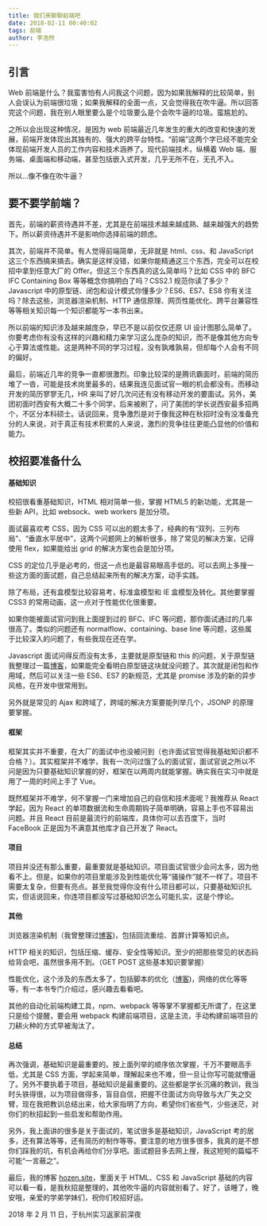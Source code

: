 ```yaml
---
title: 我们来聊聊前端吧
date: 2018-02-11 00:40:02
tags: 前端
author: 李浩然
---
```

## 引言
Web 前端是什么？我蛮害怕有人问我这个问题，因为如果我解释的比较简单，别人会误认为前端很垃圾；如果我解释的全面一点，又会觉得我在吹牛逼。所以回答完这个问题，我在别人眼里要么是个垃圾要么是个会吹牛逼的垃圾。蛮尴尬的。

之所以会出现这种情况，是因为 web 前端最近几年发生的重大的改变和快速的发展，前端开发体现出其独有的、强大的跨平台特性。“前端”这两个字已经不能完全体现前端开发人员的工作内容和技术涵养了。现代前端技术，纵横着 Web 端、服务端、桌面端和移动端，甚至包括嵌入式开发，几乎无所不在，无孔不入。
 
所以...像不像在吹牛逼？

## 要不要学前端？
首先，前端的薪资待遇并不差，尤其是在前端技术越来越成熟、越来越强大的趋势下。所以薪资待遇并不是影响你选择前端的顾虑。
 
其次，前端并不简单。有人觉得前端简单，无非就是 html、css、和 JavaScript 这三个东西搞来搞去。确实是这样没错，如果你能精通这三个东西，完全可以在校招中拿到任意大厂的 Offer。但这三个东西真的这么简单吗？比如 CSS 中的 BFC IFC Containing Box 等等概念你搞明白了吗？CSS2.1 规范你读了多少？Javascript 中的原型链、闭包和设计模式你懂多少？ES6、ES7、ES8 你有关注吗？除去这些，浏览器渲染机制、HTTP 通信原理、网页性能优化、跨平台兼容性等等相关知识每一个知识都能写一本书出来。
 
所以前端的知识涉及越来越庞杂，早已不是以前仅仅还原 UI 设计图那么简单了。你要考虑你有没有这样的兴趣和精力来学习这么庞杂的知识，而不是像其他方向专心于算法或性能。这是两种不同的学习过程，没有孰难孰易，但却每个人会有不同的偏好。

最后，前端近几年的竞争一直都很激烈。印象比较深的是腾讯霸面时，前端的简历堆了一沓，可能是技术岗里最多的，结果我连见面试官一眼的机会都没有。而移动开发的简历寥寥无几，HR 来叫了好几次问还有没有移动开发的要面试。另外，美团初面时西安有大概二十多个同学，后来被刷了，问了美团的学长说西安最多招两个，不区分本科硕士。话说回来，竞争激烈是对于像我这种在秋招时没有没准备充分的人来说，对于真正有技术积累的人来说，激烈的竞争往往更能凸显他的价值和能力。

## 校招要准备什么
#### 基础知识
校招很看重基础知识，HTML 相对简单一些，掌握 HTML5 的新功能，尤其是一些新 API，比如 websock、web workers 是加分项。
 
面试最喜欢考 CSS，因为 CSS 可以出的题太多了，经典的有“双列、三列布局”、“垂直水平居中”，这两个问题网上的解析很多，除了常见的解决方案，记得使用 flex，如果能给出 grid 的解决方案也会是加分项。
 
CSS 的定位几乎是必考的，但这一点也是最容易眼高手低的。可以去网上多搜一些这方面的面试题，自己总结起来所有的解决方案，动手实践。

除了布局，还有盒模型比较容易考，标准盒模型和 IE 盒模型及转化。其他要掌握 CSS3 的常用动画，这一点对于性能优化很重要。

如果你能被面试官问到我上面提到过的 BFC、IFC 等问题，那你面试通过的几率很高了。类似的问题还有 normalflow、containing、base line 等问题，这些属于比较深入的问题了，有些我现在还在学。

Javascript 面试问得反而没有太多，主要就是原型链和 this 的问题，关于原型链我整理过一篇[博客](http://www.hozen.site/2017/08/14/js_proto/)，如果能完全看明白原型链这块就没问题了。其次就是闭包和作用域，然后可以关注一些 ES6、ES7 的新规范，尤其是 promise 涉及的新的异步风格，在开发中很常用到。

另外就是常见的 Ajax 和跨域了，跨域的解决方案要能列举几个，JSONP 的原理要掌握。

#### 框架
框架其实并不重要，在大厂的面试中也没被问到（也许面试官觉得我基础知识都不合格？）。其实框架并不难学，我有一次问过饿了么的面试官，面试官说之所以不问是因为只要基础知识掌握的好，框架在以两周内就能掌握。确实我在实习中就是用了一周的时间上手了 Vue。

既然框架并不难学，何不掌握一门来增加自己的自信和技术面呢？我推荐从 React 学起，因为 React 的单项数据流和生命周期钩子简单明确，容易上手也不容易出问题。并且 React 目前是最流行的前端库，具体你可以去百度下，当时 FaceBook 正是因为不满意其他库才自己开发了 React。

#### 项目
项目并没还有那么重要，最重要就是基础知识。项目面试官很少会问太多，因为他看不上。但是，如果你的项目里能涉及到性能优化等“骚操作”就不一样了。项目不需要太复杂，但要有亮点。甚至我觉得你没有什么项目都可以，只要基础知识扎实，但话说回来，你连项目都没写过基础知识怎么可能扎实，这是个悖论。

#### 其他
浏览器渲染机制（我曾整理过[博客](http://www.hozen.site/2017/10/12/page_load/))，包括回流重绘、首屏计算等知识点。

HTTP 相关的知识，包括压缩、缓存、安全性等知识。至少的把那些常见的状态码给背会吧，虽然很多用不到。（GET POST 这些基本知识要掌握）

性能优化，这个涉及的东西太多了，包括脚本的优化（[博客](http://www.hozen.site/2017/10/11/web_optimize/))，网络的优化等等等，有一本书专门介绍过，感兴趣去看看吧。
 
其他的自动化前端构建工具，npm、webpack 等等掌不掌握都无所谓了，在这里只是给个提醒，要会用 webpack 构建前端项目，这是主流，手动构建前端项目的刀耕火种的方式早被淘汰了。

#### 总结
再次强调，基础知识是最重要的。按上面列举的顺序依次掌握，千万不要眼高手低，尤其是 CSS 方面，学起来简单，理解起来也不难，但一旦让你写可能就懵逼了。另外不要执着于项目，基础知识是最重要的。这些都是学长沉痛的教训，我当时头铁得很，以为项目做得多，盲目自信，把握不住面试方向导致与大厂失之交臂，现在我把教训总结出来，给大家指明了方向，希望你们省些气，少些迷茫，对你们的秋招起到一些启发和帮助作用。

另外，我上面讲的很多是关于面试的，笔试很多是基础知识，JavaScript 考的居多，还有算法等等，还有简历的制作等等。要注意的地方很多很多，我真的是不想你们踩我的坑，有机会再给你们分享吧。面试题目多去网上搜，我这短短的篇幅不可能“一言蔽之”。

最后，我的博客 [hozen.site](www.hozen.site)，里面关于 HTML、CSS 和 JavaScript 基础的内容可以看一看，是我秋招是整理的，其他吹牛逼的内容就别看了。好了，该睡了，晚安哦，亲爱的学弟学妹们，祝你们校招好运。

2018 年 2 月 11 日，于杭州实习返家前深夜